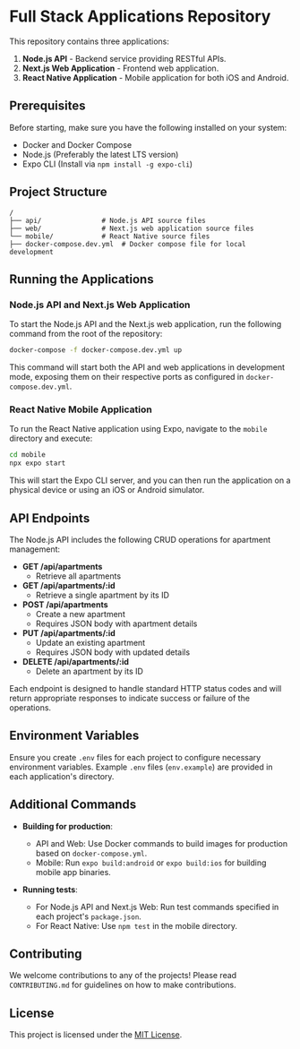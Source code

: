 # Full Stack Applications Repository

This repository contains three applications:

1. **Node.js API** - Backend service providing RESTful APIs.
2. **Next.js Web Application** - Frontend web application.
3. **React Native Application** - Mobile application for both iOS and Android.

## Prerequisites

Before starting, make sure you have the following installed on your system:

- Docker and Docker Compose
- Node.js (Preferably the latest LTS version)
- Expo CLI (Install via `npm install -g expo-cli`)

## Project Structure

```
/
├── api/               # Node.js API source files
├── web/               # Next.js web application source files
└── mobile/            # React Native source files
├── docker-compose.dev.yml  # Docker compose file for local development
```

## Running the Applications

### Node.js API and Next.js Web Application

To start the Node.js API and the Next.js web application, run the following command from the root of the repository:

```bash
docker-compose -f docker-compose.dev.yml up
```

This command will start both the API and web applications in development mode, exposing them on their respective ports as configured in `docker-compose.dev.yml`.

### React Native Mobile Application

To run the React Native application using Expo, navigate to the `mobile` directory and execute:

```bash
cd mobile
npx expo start
```

This will start the Expo CLI server, and you can then run the application on a physical device or using an iOS or Android simulator.

## API Endpoints

The Node.js API includes the following CRUD operations for apartment management:

- **GET /api/apartments**
  - Retrieve all apartments
- **GET /api/apartments/:id**
  - Retrieve a single apartment by its ID
- **POST /api/apartments**
  - Create a new apartment
  - Requires JSON body with apartment details
- **PUT /api/apartments/:id**
  - Update an existing apartment
  - Requires JSON body with updated details
- **DELETE /api/apartments/:id**
  - Delete an apartment by its ID

Each endpoint is designed to handle standard HTTP status codes and will return appropriate responses to indicate success or failure of the operations.

## Environment Variables

Ensure you create `.env` files for each project to configure necessary environment variables. Example `.env` files (`env.example`) are provided in each application's directory.

## Additional Commands

- **Building for production**:

  - API and Web: Use Docker commands to build images for production based on `docker-compose.yml`.
  - Mobile: Run `expo build:android` or `expo build:ios` for building mobile app binaries.

- **Running tests**:
  - For Node.js API and Next.js Web: Run test commands specified in each project's `package.json`.
  - For React Native: Use `npm test` in the mobile directory.

## Contributing

We welcome contributions to any of the projects! Please read `CONTRIBUTING.md` for guidelines on how to make contributions.

## License

This project is licensed under the [MIT License](LICENSE).
